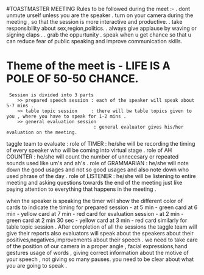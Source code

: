 #TOASTMASTER MEETING 
Rules to be followed during the meet :-
     . dont unmute urself unless you are the speaker 
     . turn on your camera during the meeting , so that the session is more interactive and productive. 
     . take responsibility about sex,region,politics.
     . always give applause by waving or signing claps .
     . grab the oppurtunity . speak when u get chance so that u can reduce fear of public speaking and 
       improve communication skills.
# Theme of the meet is - LIFE IS A POLE OF 50-50 CHANCE.
     Session is divided into 3 parts 
        >> prepared speech session : each of the speaker will speak about 5-7 mins .
        >> table topic session     : there will bw table topics given to you , where you have to speak for 1-2 mins .
        >> general evaluation session
                                    : general evaluator gives his/her evaluation on the meeting.
taggle team to evaluate :
        role of TIMER : he/she will be recording the timing of every speaker who will be coming into virtual stage .
        role of AH COUNTER : he/she will count the number of unnecesary or repeated sounds used  like um's and ah's .
        role of GRAMMARIAN : he/she will note down the good usages and not so good usages and also note down who used phrase 
                             of the day .
        role of LISTENER : he/she will be listening to entire meeting and asking questions towards the end of the meeting 
                           just like paying attention to everything that happens in the meeting .
                           
when the speaker is speaking the timer will show the different color of cards to indicate the timing 
        for prepared session - at 5 min - green card
                               at 6 min - yellow card 
                               at 7 min - red card
        for evaluation session -  at 2 min - green card
                                  at 2 min 30 sec 
                                           - yellow card
                                  at 3 min - red card
          similarly for table topic session .
 After completion of all the sessions the taggle team will give their reports also evaluators will speak
 about the speakers about their positives,negatives,improvements about their speech .
 we need to take care of the position of our camera in a proper angle , facial expressions,hand gestures
 usage of words , giving correct information about the motive of your speech , not giving so many pauses.
 you need to be clear about what you are going to speak .

 
           
